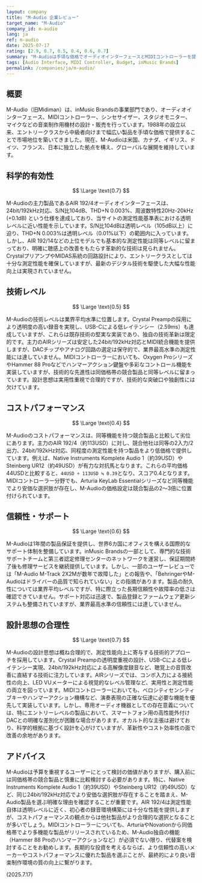 ```yaml
---
layout: company
title: "M-Audio 企業レビュー"
target_name: "M-Audio"
company_id: m-audio
lang: ja
ref: m-audio
date: 2025-07-17
rating: [2.9, 0.7, 0.5, 0.4, 0.6, 0.7]
summary: "M-Audioは手頃な価格でオーディオインターフェースとMIDIコントローラーを提供するメーカーですが、科学的有効性と技術レベルに課題があり、コストパフォーマンスでは同等機能の競合製品に劣る評価となっています。"
tags: [Audio Interface, MIDI Controller, Budget, inMusic Brands]
permalink: /companies/ja/m-audio/
---
```


## 概要

M-Audio（旧Midiman）は、inMusic Brandsの事業部門であり、オーディオインターフェース、MIDIコントローラー、シンセサイザー、スタジオモニター、マイクなどの音楽制作用機材の設計・販売を行っています。1988年の設立以来、エントリークラスから中級者向けまで幅広い製品を手頃な価格で提供することで市場地位を築いてきました。現在、M-Audioは米国、カナダ、イギリス、ドイツ、フランス、日本に独立した拠点を構え、グローバルな展開を維持しています。

## 科学的有効性

$$ \Large \text{0.7} $$

M-Audioの主力製品であるAIR 192/4オーディオインターフェースは、24bit/192kHz対応、S/N比104dB、THD+N 0.003%、周波数特性20Hz-20kHz (+0.1dB) という仕様を達成しており、当サイトの測定性能基準表における透明レベルに近い性能を示しています。S/N比104dBは透明レベル（105dB以上）に迫り、THD+N 0.003%は透明レベル（0.01%以下）の範囲内に入っています。しかし、AIR 192/14などの上位モデルでも基本的な測定性能は同等レベルに留まっており、明確に聴感上の改善をもたらす革新的な技術は見られません。CrystalプリアンプやMIDAS系統の回路設計により、エントリークラスとしては十分な測定性能を確保していますが、最新のデジタル技術を駆使した大幅な性能向上は実現されていません。

## 技術レベル

$$ \Large \text{0.5} $$

M-Audioの技術レベルは業界平均水準に位置します。Crystal Preampの採用により透明度の高い録音を実現し、USB-Cによる低レイテンシー（2.59ms）も達成していますが、これらは既存技術の堅実な実装であり、独自の技術革新は限定的です。主力のAIRシリーズは安定した24bit/192kHz対応とMIDI統合機能を提供しますが、DACチップやアナログ回路の選定は保守的で、業界最高水準の測定性能には達していません。MIDIコントローラーにおいても、Oxygen ProシリーズやHammer 88 Proなどでハンマーアクション鍵盤や多彩なコントロール機能を実装していますが、技術的な先進性は同価格帯の競合製品と同等レベルに留まっています。設計思想は実用性重視で合理的ですが、技術的な突破口や独創性には欠けています。

## コストパフォーマンス

$$ \Large \text{0.4} $$

M-Audioのコストパフォーマンスは、同等機能を持つ競合製品と比較して劣位にあります。主力のAIR 192/4（約113USD）に対し、競合他社は同等の2入力/2出力、24bit/192kHz対応、同程度の測定性能を持つ製品をより低価格で提供しています。例えば、Native Instruments Komplete Audio 1（約39USD）やSteinberg UR12（約49USD）が有力な対抗馬となります。これらの平均価格44USDと比較すると、`44USD ÷ 113USD ≒ 0.39`となり、スコア0.4となります。MIDIコントローラー分野でも、Arturia KeyLab Essentialシリーズなど同等機能でより安価な選択肢が存在し、M-Audioの価格設定は競合製品の2～3倍に位置付けられています。

## 信頼性・サポート

$$ \Large \text{0.6} $$

M-Audioは1年間の製品保証を提供し、世界6カ国にオフィスを構える国際的なサポート体制を整備しています。inMusic Brandsの一部として、専門的な技術サポートチームと第三者認定修理センターのネットワークを運営し、保証期間終了後も修理サービスを継続提供しています。しかし、一部のユーザーレビューでは「M-Audio M-Track 2X2Mが数年で故障した」との報告や、「BehringerやM-Audioはドライバーの品質で知られていない」との指摘があります。製品の耐久性については業界平均レベルですが、特に際立った長期信頼性や故障率の低さは確認できていません。サポート対応は迅速で、製品登録とファームウェア更新システムも整備されていますが、業界最高水準の信頼性には達していません。

## 設計思想の合理性

$$ \Large \text{0.7} $$

M-Audioの設計思想は概ね合理的で、測定性能向上に寄与する技術的アプローチを採用しています。Crystal Preampの透明度重視の設計、USB-Cによる低レイテンシー実現、24bit/192kHz対応による高解像度録音など、聴覚上の音質改善に直結する技術に注力しています。AIRシリーズでは、コンボ入力による接続性の向上、LED VUメーターによる視覚的なレベル管理など、実用性と測定性能の両立を図っています。MIDIコントローラーにおいても、ベロシティセンシティブキーやハンマーアクション機構など、演奏表現の正確な伝達に必要な機能を優先して実装しています。しかし、専用オーディオ機器としての存在意義については、特にエントリーレベルの製品において、スマートフォン用の高性能外付けDACとの明確な差別化が困難な場合があります。オカルト的な主張は避けており、科学的根拠に基づく設計を心がけていますが、革新性やコスト効率性の面で改善の余地があります。

## アドバイス

M-Audioは予算を重視するユーザーにとって検討の価値がありますが、購入前には同価格帯の競合製品と慎重に比較検討する必要があります。特に、Native Instruments Komplete Audio 1（約39USD）やSteinberg UR12（約49USD）など、同じ24bit/192kHz対応でより安価な選択肢が存在することを踏まえ、M-Audio製品を選ぶ明確な理由を確認することが重要です。AIR 192/4は測定性能自体は透明レベルに近く、初心者の録音環境構築には十分な性能を提供しますが、コストパフォーマンスの観点からは他社製品がより合理的な選択となることが多いでしょう。MIDIコントローラーについても、ArturiaやNovationから同価格帯でより多機能な製品がリリースされているため、M-Audio独自の機能（Hammer 88 Proのハンマーアクションなど）が必須でない限り、代替案を検討することをお勧めします。長期的な投資を考えるならば、より信頼性の高いメーカーやコストパフォーマンスに優れた製品を選ぶことが、最終的により良い音楽制作環境の質の向上に繋がります。

(2025.7.17)